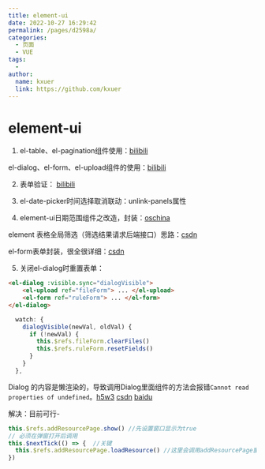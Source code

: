 ```yaml
---
title: element-ui
date: 2022-10-27 16:29:42
permalink: /pages/d2598a/
categories:
  - 页面
  - VUE
tags:
  - 
author: 
  name: kxuer
  link: https://github.com/kxuer
---
```

# element-ui

1. el-table、el-pagination组件使用：[bilibili](https://www.bilibili.com/video/BV1Vf4y1T7bw?p=126)

el-dialog、el-form、el-upload组件的使用：[bilibili](https://www.bilibili.com/video/BV1Vf4y1T7bw?p=128)

2. 表单验证： [bilibili](https://www.bilibili.com/video/BV1Vf4y1T7bw?p=131)

3. el-date-picker时间选择取消联动：unlink-panels属性

4. element-ui日期范围组件之改造，封装：[oschina](https://my.oschina.net/xxzz/blog/3126588)

element 表格全局筛选（筛选结果请求后端接口）思路：[csdn](https://www.csdn.net/tags/NtTakgxsNzU4NTAtYmxvZwO0O0OO0O0O.html)

el-form表单封装，很全很详细：[csdn](https://blog.csdn.net/qq_37346639/article/details/116449365)

5. 关闭el-dialog时重置表单：
```html
<el-dialog :visible.sync="dialogVisible"> 
    <el-upload ref="fileForm"> ... </el-upload>
    <el-form ref="ruleForm"> ... </el-form> 
</el-dialog>
```
```js
  watch: {
    dialogVisible(newVal, oldVal) {
      if (!newVal) {        
        this.$refs.fileForm.clearFiles()
        this.$refs.ruleForm.resetFields()
      }
    }
  },
```

Dialog 的内容是懒渲染的，导致调用Dialog里面组件的方法会报错`Cannot read properties of undefined`。[h5w3](https://www.h5w3.com/152718.html)  [csdn](https://blog.csdn.net/gdutRex/article/details/103823811) [baidu](https://wenku.baidu.com/view/97e1f73f13a6f524ccbff121dd36a32d7375c762.html?_wkts_=1671888249229&bdQuery=elementUI+dialog%E6%87%92%E5%8A%A0%E8%BD%BD%E9%97%AE%E9%A2%98)

解决：目前可行-
```js
this.$refs.addResourcePage.show() //先设置窗口显示为true
// 必须在弹窗打开后调用
this.$nextTick(() => {  //关键
  this.$refs.addResourcePage.loadResource() //这里会调用addResourcePage窗口里面的组件的方法
})
```